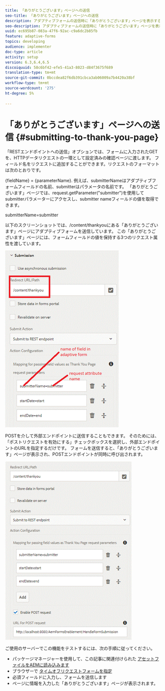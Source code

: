 ```yaml
---
title: 「ありがとうございます」ページへの送信
seo-title: 「ありがとうございます」ページへの送信
description: アダプティブフォームの送信時に「ありがとうございます」ページを表示する
seo-description: アダプティブフォームの送信時に「ありがとうございます」ページを表示する
uuid: ec695b87-083a-47f6-92ac-c9a6dc2b85fb
feature: adaptive-forms
topics: developing
audience: implementer
doc-type: article
activity: setup
version: 6.3,6.4,6.5
discoiquuid: 58c6bf42-efe5-41a3-8023-d84f3675f689
translation-type: tm+mt
source-git-commit: 0bccdea82f6db391cbca3ab06009a7b4420a38bf
workflow-type: tm+mt
source-wordcount: '275'
ht-degree: 5%

---
```



# 「ありがとうございます」ページへの送信 {#submitting-to-thank-you-page}

「RESTエンドポイントへの送信」オプションでは、フォームに入力されたGETを、HTTPデータリクエストの一環として設定済みの確認ページに渡します。 フィールド名をリクエストに追加することができます。リクエストのフォーマットは次のとおりです。

\{fieldName\} = \{parameterName\}. 例えば、submitterNameはアダプティブフォームフィールドの名前、submitterはパラメータの名前です。 「ありがとうございます」ページでは、request.getParameter(&quot;submitter&quot;)を使用してsubmitterパラメーターにアクセスし、submitter nameフィールドの値を取得できます。

submitterName=submitter

以下のスクリーンショットでは、/content/thankyouにある「ありがとうございます」ページにアダプティブフォームを送信しています。 この「ありがとうございます」ページには、フォームフィールドの値を保持する3つのリクエスト属性を渡しています。

![thank](assets/thankyoupage.gif)

POSTを介して外部エンドポイントに送信することもできます。 そのためには、「ポストリクエストを有効にする」チェックボックスを選択し、外部エンドポイントのURLを指定するだけです。 フォームを送信すると、「ありがとうございます」ページが表示され、POSTエンドポイントが同時に呼び出されます。

![capture](assets/capture.gif)


ご使用のサーバーでこの機能をテストするには、次の手順に従ってください。

* パッケージマネージャーを使用して、この記事に関連付けられた [アセットファイルをAEMに読み込みます](assets/submittingtorestendpoint.zip)
* ブラウザーで [タイムオフリクエストフォームを指定](http://localhost:4502/content/dam/formsanddocuments/helpx/timeoffrequestform/jcr:content?wcmmode=disabled)
* 必須フィールドに入力し、フォームを送信します
* ページに情報を入力した「ありがとうございます」ページが表示されます。

